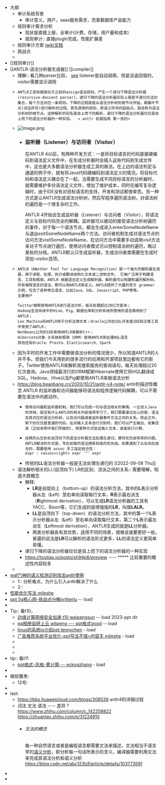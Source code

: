 - 大纲
	- 审计系统背景
		- 审计意义，用户，saas服务需求，完善数据库产品能力
	- 规则审计需求分析
		- 现状是直接上报，全审计(计费，存储，用户量和成本)
		- 规则审计:: 直接plugin完成，性能扩展差
	- 规则审计方案 [iwiki文档](https://LWlrLXdhLWNtLQo=/pages/viewpage.action?pageId=152442154)
	- 挑战点
	-
- [[规则审计]]
- [[ANTLR-语法分析器生成器]] [[compiler]]
	- 理解:: 看几种parser比较， [see](https://www.cnblogs.com/jiahu-Blog/p/12908448.html)
	  listener是自动调用，但是没返回值的，visitor需要显示调用
	- ```
	  ANTLR工具依据类似于之前的assign语法规则，产生一个递归下降语法分析器(recursive-descent parser)。递归下降的语法分析器实际上是若干递归方法的集合，每个方法对应一条规则。下降的过程就是从语法分析树的根节点开始，朝着叶节点(词法符号)进行解析的过程。首先调用的规则，即语义符号的起始点，就会称为语法分析树的根节点。这种解析的别名是自上而下的解析，递归下降的语法分析器仅仅是自上而下的语法分析器的一种实现。  < antlr 权威指南 第一张的>
	  ```
	- ![image.png](../assets/image_1676130943122_0.png)
		- ### 监听器（Listener）与访问者（Visitor）
		  
		  	在ANTLR
		  4以前，有两种开发方式：一是将目标语言的代码直接硬编码到语法定义文件中，在生成分析器时会插入这些代码到生成文件中，这也是大多数语法分析器生成工具的做法。在上边的语法判定与通道的例子中，就有将Java代码硬编码到语法定义的情况。将目标代码和语法定义耦合在了一起，当需要生成不同目标语言的分析器时，就需要维护多份语法定义文件，增加了维护成本，同时在编写复杂逻辑时，由于IDE没有对目标语言的支持，开发和测试都很幸苦。另一种方式是让ANTLR生成语法分析树，然后写程序遍历语法树，对语法树的遍历是一个很复杂的工作。
		  
		  	ANTLR 
		  4开始会生成监听器（Listener）与访问者（Visitor），将语法定义与目标代码完全的解耦。监听器可以被动的接受语法分析树遍历的事件，对于每一个语法节点，都会生成进入enterSomeNodeName与退出exitSomeNodeName两个方法。访问者机制生成对语法节点的访问方法visitSomeNodeName，在访问方法中需要手动调用visit方法来对子节点进行遍历，使用访问者模式可以控制语法树的遍历，略过某些的分枝。ANTLR默认只生成监听器，生成访问者类需要在生成时添加-visitor选项。
	- ```
	  ANTLR（ANother Tool for Language Recognition）是一个强大的解析器生成器，用于读取、处理、执行或翻译结构化文本或二进制文件。 它被广泛用于构建语言、工具和框架。ANTLR 根据语法定义生成解析器，解析器可以构建和遍历解析树。
	  所有编程语言的语法，都可以用ANTLR来定义。ANTLR提供了大量的官方 grammar 示例，包含了各种常见语言，比如Java、SQL、Javascript、PHP等等。
	  主要用户
	  
	  Twitter搜索使用ANTLR进行语法分析，每天处理超过20亿次查询；
	  Hadoop生态系统中的Hive、Pig、数据仓库和分析系统所使用的语言都用到了ANTLR；
	  Lex Machina将ANTLR用于分析法律文本；Oracle公司在SQL开发者IDE和迁移工具中使用了ANTLR；
	  NetBeans公司的IDE使用ANTLR来解析C++；
	  Hibernate对象-关系映射框架（ORM）使用ANTLR来处理HQL语言
	  其他还有Oracle、Presto、Elasticsearch、Spark
	  
	  ```
	- 因为平时的开发工作中需要做语法分析的情况很少，所以知道ANTLR的人并不多。但我们今天用到的很多流行的应用和开源项目里边都有它的影子。Twitter使用ANTLR来解析其搜索服务的查询语句，每天处理超过20亿次查询。Java领域最流行的ORM框架Hibernate使用它将HQL翻译成SQL。Hadoop、Hive以及Pig都使用ANTLR来做语法分析
	- https://blog.beanbang.cn/2020/10/21/antlr-v4-note/  antlr的描述性概念  ANTLR 的监听器和访问器能够将语法和程序逻辑代码解耦，可以不需要在语法中内嵌动作。
		- ```
		  使用访问器和监听器机制，我们可以完成一切与语法相关的事情。一旦进入Java的领域，就没有什么ANTLR的相关内容值得学习了。我们需要谨记在心的是，语法及其对应的语法分析树，以及访问器或者监听器事件方法之间的关系。除此之外，剩下的仅仅是普通的代码。在对输入文本进行识别时，我们可以产生输出、收集信息（正如本例中我们所做的）、用某种方式验证输入文本，或者执行计算。
		  ```
		- ```
		  经典的从左到右自顶向下的语法分析器无法处理左递归。算符优先级带来的问题。ANTLR解决的方式是，写在前面的语法拥有较高的优先级。如果遇到了从右向左结合的，需要使用 assoc 手工指定结合性：
		  expr : <assoc=right> expr '^' expr
		  ```
		- <span> <a class=ask>  传统的**LL**语法分析器一般是无法处理左递归的</a>  <span class=" bg-green white  subw hblack hover"> [[2022-09-08 Thu]] </span></span>
	- 语法解析相关的LL(自顶向下)  LR的区别、流派之间的关系:: 需要理解，知道大致概念
		- 解释:
			- **LR**是自低向上（bottom-up）的语法分析方法，其中的**L**表示分析器从左（**L**eft）至右单向读取每行文本，**R**表示最右派生（**R**ightmost derivation），可以生成**LR**语法分析器的工具有YACC、Bison等，它们生成的是增强版的**LR**，叫做**LALR**。
			- **LL**是自顶向下（top-down）的语法分析方法，其中的第一个**L**表示分析器从左（**L**eft）至右单向读取每行文本，第二个**L**表示最左派生（**L**eftmost derivation），ANTLR生成的就是**LL**分析器。
			- 两类分析器各有其优势，适用不同的场景，很难说谁要更好一些。普遍的说法是**LR**可以解析的语法形式更多，**LL**的语法定义更简单易懂。
		- 递归下降的语法分析器仅仅是自上而下的语法分析器的一种实现
		- https://toutiao.io/posts/sh94p8/preview ---- ***** 比较重要的概述性内容较多
	-
- [waf门神的语义检测识别攻击antlr使用](https://profession.LW9hLWNtLQo=/blank-main/reply_reply-backend/reply-detail-page?id=b46ba4c2eb2e4ebbab7a5e1e078ee470)
	- 1:: 分析难点，为什么引入antlr解决了什么
	- 2::
- [性能优化写法 mileshe](https://profession.LW9hLWNtLQo=/blank-main/reply_reply-backend/reply-detail-page?id=0ade655b0a9f4ef284ca5274d06cb833)
- [ppt 5g核心网-挑战点分解oritlenlu](https://profession.LW9hLWNtLQo=/blank-main/reply_reply-backend/reply-detail-page?id=599b7d232f3c42b2927e51400db8f010)  -- load
-
- Tip:: 看t10，
	- [边缘计算网络安全加速 t10 weipengsun](https://profession.LW9hLWNtLQo=/blank-main/reply_reply-backend/reply-detail-page?id=44955c0df1d74f73ad1c4074cb3d044d) -- load 2023-ppt dir
	- [qq相册自研上云 witpeng ---  ppt格式good](https://profession.LW9hLWNtLQo=/blank-main/reply_reply-backend/reply-detail-page?id=4ad6c6364ada43d1a272fe400035c250)  -- load
	- [linux的系统io介绍ppt  lennychen](https://profession.LW9hLWNtLQo=/blank-main/reply_reply-backend/reply-detail-page?id=0413528a70ea4b558a43a2529ad40760)  - load
	- [广告推荐系统平台优化-ppt写法不错=内容无  mileshe](https://profession.LW9hLWNtLQo=/blank-main/reply_reply-backend/reply-detail-page?id=050586bf5fa045a294ee3963f85a2ffe)   - load
	-
	-
	-
- tip:: 看t11
	- [ppt格式-风格-雾计算---  eckoqzhang](https://profession.LW9hLWNtLQo=/blank-main/reply_reply-backend/reply-detail-page?id=ff3f217b594f4fc8a16a010a8b539528)  - load
-
- 微软雅黑:
	- 12号:
-
- last:
	- https://bbs.huaweicloud.com/blogs/308539  antlr4的详细过程
	- 词法 文法 语法 ---- 差异？  https://www.zhihu.com/column/c_142258822    https://zhuanlan.zhihu.com/p/31224910
		- ###### 文法的概念
		  
		  
		  每一种自然语言或者是编程语言都需要文法来描述，文法相当于语言学的[语义分析](https://so.csdn.net/so/search?q=%E8%AF%AD%E4%B9%89%E5%88%86%E6%9E%90&spm=1001.2101.3001.7020)，即分析每一句话所表示的含义，编译器需要利用文法来完成其语法分析和语义分析 https://blog.csdn.net/abc123lzf/article/details/103773591
-
-